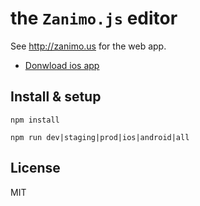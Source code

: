 # the `Zanimo.js` editor

See http://zanimo.us for the web app.

* [Donwload ios app](https://itunes.apple.com/us/app/zanimo.js-editor/id817151357?mt=8)

## Install & setup

```
npm install
```

```
npm run dev|staging|prod|ios|android|all
```

## License

MIT
